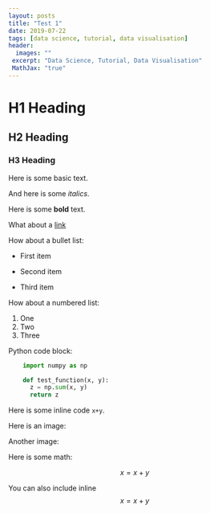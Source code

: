 ```yaml
---
layout: posts
title: "Test 1"
date: 2019-07-22
tags: [data science, tutorial, data visualisation]
header:
  images: ""
 excerpt: "Data Science, Tutorial, Data Visualisation"
 MathJax: "true"
---
```


# H1 Heading

## H2 Heading

### H3 Heading

Here is some basic text.

And here is some *italics*.

Here is some **bold** text.

What about a [link](https://www.google.com)

How about a bullet list:
* First item
+ Second item
- Third item

How about a numbered list:
1. One
2. Two
3. Three

Python code block:
```python
    import numpy as np

    def test_function(x, y):
      z = np.sum(x, y)
      return z
```

Here is some inline code `x+y`.

Here is an image:
<!-- <img src="{{ site.url }}{{ site.baseurl }}/images/projecttest.jpg" alt=""> -->

Another image:

Here is some math:

$$x=x+y$$

You can also include inline $$x=x+y$$
